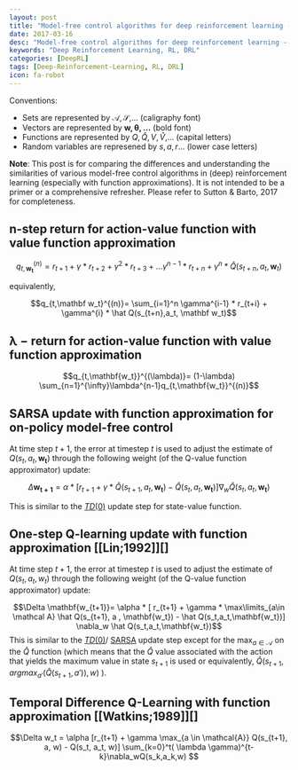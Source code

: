 ```yaml
---
layout: post
title: "Model-free control algorithms for deep reinforcement learning --Similarities and differences (WIP)"
date: 2017-03-16
desc: "Model-free control algorithms for deep reinforcement learning --Similarities and differences (WIP)"
keywords: "Deep Reinforcement Learning, RL, DRL"
categories: [DeepRL]
tags: [Deep-Reinforcement-Learning, RL, DRL]
icon: fa-robot
---
```


Conventions:

- Sets are represented by $\mathcal{A, S}$,... (caligraphy font)
- Vectors are represented by $\mathbf{w, \theta,...}$ (bold font)
- Functions are represented by $Q,\hat Q, V, \hat V,$... (capital letters)
- Random variables are represened by $s,a,r$... (lower case letters)

**Note**: This post is for comparing the differences and understanding the similarities of various model-free control algorithms in (deep) reinforcement learning (especially with function approximations). It is not intended to be a primer or a comprehensive refresher. Please refer to Sutton & Barto, 2017 for completeness.

## n-step return for action-value function with value function approximation

$$q_{t,\mathbf{w_t}}^{(n)}=r_{t+1}+ \gamma * r_{t+2} + \gamma ^2 * r_{t+3} + ...\gamma^{n-1}*r_{t+n}+\gamma^n * \hat Q(s_{t+n},a_t,\mathbf w_t)$$

equivalently,

$$q_{t,\mathbf w_t}^{(n)}= \sum_{i=1}^n \gamma^{i-1} * r_{t+i} + \gamma^{i} * \hat Q(s_{t+n},a_t, \mathbf w_t)$$

## $\mathbf{\lambda -return}$ for action-value function with value function approximation

$$q_{t,\mathbf{w_t}}^{(\lambda)}= (1-\lambda) \sum_{n=1}^{\infty}\lambda^{n-1}q_{t,\mathbf{w_t}}^{(n)}$$

## SARSA update with function approximation for on-policy model-free control

At time step $t+1$, the error at timestep $t$ is used to adjust the estimate of $Q(s_t,a_t,\mathbf{w_t})$ through the following weight (of the Q-value function approximator) update:

$$\Delta \mathbf{w_{t+1}}= \alpha * [ r_{t+1} + \gamma  * \hat Q(s_{t+1}, a_t , \mathbf{w_t}) - \hat Q(s_t,a_t,\mathbf{w_t})] \nabla_w \hat Q(s_t,a_t,\mathbf{w_t})$$

This is similar to the [$TD(0)$](#td0) update step for state-value function.

## One-step Q-learning update with function approximation [[Lin;1992]][]

At time step $t+1$, the error at timestep $t$ is used to adjust the estimate of $Q(s_t,a_t,w_t)$ through the following weight (of the Q-value function approximator) update:

$$\Delta \mathbf{w_{t+1}}= \alpha * [ r_{t+1} + \gamma * \max\limits_{a\in \mathcal A} \hat Q(s_{t+1}, a , \mathbf{w_t}) - \hat Q(s_t,a_t,\mathbf{w_t})] \nabla_w \hat Q(s_t,a_t,\mathbf{w_t})$$ This is similar to the [$TD(0)$](#td0)/ [SARSA](sarsa-update-with-function-approximation-for-on-policy-model-free-control) update step except for the $\max_{a\in\mathcal A}$ on the $\hat Q$ function (which means that the $\hat Q$ value associated with the action that yields the maximum value in state $s_{t+1}$ is used or equivalently, $\hat Q(s_{t+1},argmax_{a'}(\hat Q(s_{t+1},a')),w)$ ).

## Temporal Difference Q-Learning with function approximation [[Watkins;1989]][]

$$\Delta w_t = \alpha [r_{t+1} + \gamma \max_{a \in \mathcal{A}} Q(s_{t+1}, a, w) - Q(s_t, a_t, w)] \sum_{k=0}^t( \lambda \gamma)^{t-k}\nabla_wQ(s_k,a_k,w) $$

[1]: http://test.com
[rumery;1994]: ftp://mi.eng.cam.ac.uk/pub/reports/auto-pdf/rummery_tr166.pdf "On-line Q-learning using connectionst system"
[seijen; 2014]: http://proceedings.mlr.press/v32/seijen14.pdf "True online TD($\\lambda$)"
[hasselt; 2014]: http://www.auai.org/uai2014/proceedings/individuals/324.pdf "Off-policy TD($\\lambda$ with a true online equivalence)"
